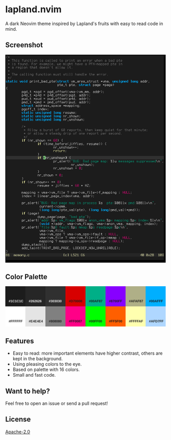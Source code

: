 # lapland.nvim
A dark Neovim theme inspired by Lapland's fruits with easy to read code in mind.

Screenshot
----------
![Screenshot](./screenshot.png)

Color Palette
-------------
![Color Palette](./color-palette.png)

Features
--------
* Easy to read: more important elements have higher contrast, others are kept in the background.
* Using pleasing colors to the eye.
* Based on palette with 16 colors.
* Small and fast code.

Want to help?
-------------
Feel free to open an issue or send a pull request!

License
-------
[Apache-2.0](https://www.apache.org/licenses/LICENSE-2.0.txt)
